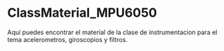# ClassMaterial_MPU6050

Aquí puedes encontrar el material de la clase de instrumentacion para el tema acelerometros, giroscopios y filtros.

